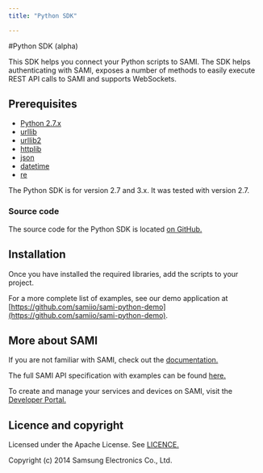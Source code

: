```yaml
---
title: "Python SDK"

---
```


#Python SDK (alpha)

This SDK helps you connect your Python scripts to SAMI. The SDK helps authenticating with SAMI, exposes a number of methods to easily execute REST API calls to SAMI and supports WebSockets.

## Prerequisites

- [Python 2.7.x](https://www.python.org/download/)
- [urllib](https://docs.python.org/2/library/urllib.html)
- [urllib2](https://docs.python.org/2/library/urllib2.html)
- [httplib](https://docs.python.org/2/library/httplib.html)
- [json](https://docs.python.org/2/library/json.html)
- [datetime](https://docs.python.org/2/library/datetime.html)
- [re](https://docs.python.org/2/library/re.html)

The Python SDK is for version 2.7 and 3.x. It was tested with version 2.7.

### Source code

The source code for the Python SDK is located [on GitHub.](https://github.com/samiio/sami-python)

## Installation

Once you have installed the required libraries, add the scripts to your project.

For a more complete list of examples, see our demo application at [https://github.com/samiio/sami-python-demo](https://github.com/samiio/sami-python-demo).

## More about SAMI

If you are not familiar with SAMI, check out the [documentation.](/sami/sami-documentation/)

The full SAMI API specification with examples can be found [here.](/sami/api-spec.html)

To create and manage your services and devices on SAMI, visit the [Developer Portal.](http://devportal.samsungsami.io)

## Licence and copyright

Licensed under the Apache License. See [LICENCE.](https://github.com/samiio/sami-python/blob/master/LICENSE)

Copyright (c) 2014 Samsung Electronics Co., Ltd.